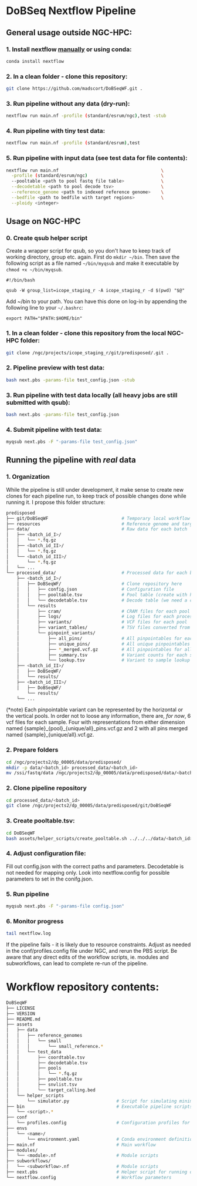 # DoBSeq Nextflow Pipeline

## General usage outside NGC-HPC:

### 1. Install nextflow [manually](https://www.nextflow.io/docs/latest/getstarted.html) or using conda:

```Bash
conda install nextflow
```

### 2. In a clean folder - clone this repository:

```Bash
git clone https://github.com/madscort/DoBSeqWF.git .
```

### 3. Run pipeline without any data (dry-run):

```Bash
nextflow run main.nf -profile (standard/esrum/ngc),test -stub
```

### 4. Run pipeline with tiny test data:

```Bash
nextflow run main.nf -profile (standard/esrum),test
```

### 5. Run pipeline with input data (see test data for file contents):

```Bash
nextflow run main.nf                                       \
  -profile (standard/esrum/ngc)                            \
  --pooltable <path to pool fastq file table>              \
  --decodetable <path to pool decode tsv>                  \
  --reference_genome <path to indexed reference genome>    \
  --bedfile <path to bedfile with target regions>          \
  --ploidy <integer>
```

## Usage on NGC-HPC

### 0. Create qsub helper script

Create a wrapper script for qsub, so you don't have to keep track of working directory, group etc. again.
First do `mkdir ~/bin`. Then save the following script as a file named `~/bin/myqsub` and make it executable by `chmod +x ~/bin/myqsub`.

```
#!/bin/bash

qsub -W group_list=icope_staging_r -A icope_staging_r -d $(pwd) "$@"
```

Add ~/bin to your path. You can have this done on log-in by appending the following line to your `~/.bashrc`:

```
export PATH="$PATH:$HOME/bin"
```

### 1. In a clean folder - clone this repository from the local NGC-HPC folder:

```Bash
git clone /ngc/projects/icope_staging_r/git/predisposed/.git .
```

### 2. Pipeline preview with test data:

```Bash
bash next.pbs -params-file test_config.json -stub
```

### 3. Run pipeline with test data locally (all heavy jobs are still submitted with qsub):

```Bash
bash next.pbs -params-file test_config.json
```

### 4. Submit pipeline with test data:

```Bash
myqsub next.pbs -F "-params-file test_config.json"
```

## Running the pipeline with _real_ data

### 1. Organization
While the pipeline is still under development, it make sense to create new clones for each pipeline run, to keep track of possible changes done while running it. I propose this folder structure:

```Bash
predisposed
├── git/DoBSeqWF                            # Temporary local workflow repository
├── resources                               # Reference genome and target files.
├── data/                                   # Raw data for each batch
│   ├── <batch_id_I>/
│   │   └── *.fq.gz
│   ├── <batch_id_II>/
│   │   └── *.fq.gz
│   └── <batch_id_III>/
│       └── *.fq.gz
│   └── ...
└── processed_data/                         # Processed data for each batch
    ├── <batch_id_I>/
    │   ├── DoBSeqWF/                       # Clone repository here
    │   │   ├── config.json                 # Configuration file
    │   │   ├── pooltable.tsv               # Pool table (create with helper script)
    │   │   └── decodetable.tsv             # Decode table (we need a convention for this)
    │   └── results
    │       ├── cram/                       # CRAM files for each pool
    │       ├── logs/                       # Log files for each process
    │       ├── variants/                   # VCF files for each pool
    │       ├── variant_tables/             # TSV files converted from pool VCFs
    │       └── pinpoint_variants/
    │           ├── all_pins/               # All pinpointables for each sample in individual vcfs (*note)
    │           ├── unique_pins/            # All unique pinpointables for each sample in individual vcfs (*note)
    │           ├── *_merged.vcf.gz         # All pinpointables for all samples in a single vcf without sample information
    │           ├── summary.tsv             # Variant counts for each sample
    │           └── lookup.tsv              # Variant to sample lookup table
    ├── <batch_id_II>/
    │   ├── DoBSeqWF/
    │   └── results/
    ├── <batch_id_III>/
    │   ├── DoBSeqWF/
        └── results/
    └── ...
```
(*note) Each pinpointable variant can be represented by the horizontal or the vertical pools. In order not to loose any information, there are, _for now_, 6 vcf files for each sample. Four with representations from either dimension named {sample}\_{pool}\_{unique/all}\_pins.vcf.gz and 2 with all pins merged named {sample}\_{unique/all}.vcf.gz.

### 2. Prepare folders

```Bash
cd /ngc/projects2/dp_00005/data/predisposed/
mkdir -p data/<batch_id> processed_data/<batch_id>
mv /ssi/fastq/data /ngc/projects2/dp_00005/data/predisposed/data/<batch_id>/
```

### 2. Clone pipeline repository

```Bash
cd processed_data/<batch_id>
git clone /ngc/projects2/dp_00005/data/predisposed/git/DoBSeqWF
```

### 3. Create pooltable.tsv:

```Bash
cd DoBSeqWF
bash assets/helper_scripts/create_pooltable.sh ../../../data/<batch_id>/
```

### 4. Adjust configuration file:

Fill out config.json with the correct paths and parameters. Decodetable is not needed for mapping only. Look into nextflow.config for possible parameters to set in the conifg.json.

### 5. Run pipeline

```Bash
myqsub next.pbs -F "-params-file config.json"
```

### 6. Monitor progress

```Bash
tail nextflow.log
```

If the pipeline fails - it is likely due to resource constraints. Adjust as needed in the conf/profiles.config file under NGC, and rerun the PBS script. Be aware that any direct edits of the workflow scripts, ie. modules and subworkflows, can lead to complete re-run of the pipeline.


# Workflow repository contents:

```Bash
DoBSeqWF                                    
├── LICENSE
├── VERSION
├── README.md
├── assets
│   ├── data
│   │   ├── reference_genomes
│   │   │   └── small
│   │   │       └── small_reference.*
│   │   └── test_data
│   │       ├── coordtable.tsv
│   │       ├── decodetable.tsv
│   │       ├── pools
│   │       │   └── *.fq.gz
│   │       ├── pooltable.tsv
│   │       ├── snvlist.tsv
│   │       └── target_calling.bed
│   └── helper_scripts
│       └── simulator.py                  # Script for simulating minimal pipeline data
├── bin                                   # Executable pipeline scripts
│   └── <script>.*
├── conf
│   └── profiles.config                   # Configuration profiles for compute environments
├── envs
│   └── <name>/
│       └── environment.yaml              # Conda environment definitions
├── main.nf                               # Main workflow
├── modules/
│   └── <module>.nf                       # Module scripts
├── subworkflows/
│   └── <subworkflow>.nf                  # Module scripts
├── next.pbs                              # Helper script for running on NGC-HPC
└── nextflow.config                       # Workflow parameters
```

